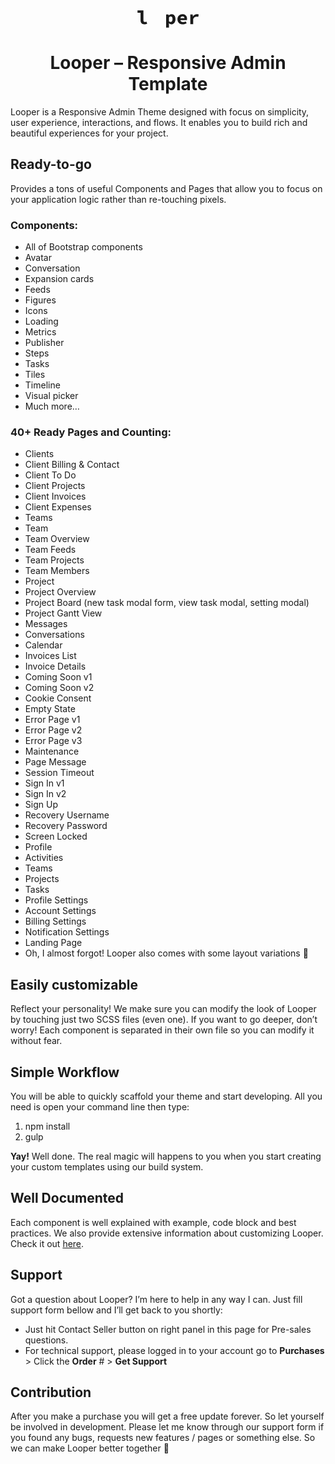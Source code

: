 <div align="center">
	<a href="index.html">
		<svg xmlns="http://www.w3.org/2000/svg" xmlns:xlink="http://www.w3.org/1999/xlink" height="28" viewBox="0 0 351 100">
			<defs>
				<path id="a" d="M156.538 45.644v1.04a6.347 6.347 0 0 1-1.847 3.98L127.708 77.67a6.338 6.338 0 0 1-3.862 1.839h-1.272a6.34 6.34 0 0 1-3.862-1.839L91.728 50.664a6.353 6.353 0 0 1 0-9l9.11-9.117-2.136-2.138a3.171 3.171 0 0 0-4.498 0L80.711 43.913a3.177 3.177 0 0 0-.043 4.453l-.002.003.048.047 24.733 24.754-4.497 4.5a6.339 6.339 0 0 1-3.863 1.84h-1.27a6.337 6.337 0 0 1-3.863-1.84L64.971 50.665a6.353 6.353 0 0 1 0-9l26.983-27.008a6.336 6.336 0 0 1 4.498-1.869c1.626 0 3.252.622 4.498 1.87l26.986 27.006a6.353 6.353 0 0 1 0 9l-9.11 9.117 2.136 2.138a3.171 3.171 0 0 0 4.498 0l13.49-13.504a3.177 3.177 0 0 0 .046-4.453l.002-.002-.047-.048-24.737-24.754 4.498-4.5a6.344 6.344 0 0 1 8.996 0l26.983 27.006a6.347 6.347 0 0 1 1.847 3.98zm-46.707-4.095l-2.362 2.364a3.178 3.178 0 0 0 0 4.501l2.362 2.364 2.361-2.364a3.178 3.178 0 0 0 0-4.501l-2.361-2.364z"></path>
			</defs>
			<g fill="none" fill-rule="evenodd">
				<path fill="currentColor" fill-rule="nonzero" d="M39.252 80.385c-13.817 0-21.06-8.915-21.06-22.955V13.862H.81V.936h33.762V58.1c0 6.797 4.346 9.026 9.026 9.026 2.563 0 5.237-.446 8.58-1.783l3.677 12.034c-5.794 1.894-9.694 3.009-16.603 3.009zM164.213 99.55V23.78h13.372l1.225 5.571h.335c4.457-4.011 10.585-6.908 16.491-6.908 13.817 0 22.174 11.031 22.174 28.08 0 18.943-11.588 29.863-23.957 29.863-4.903 0-9.694-2.117-13.594-6.017h-.446l.78 9.025V99.55h-16.38zm25.852-32.537c6.128 0 10.92-4.903 10.92-16.268 0-9.917-3.232-14.932-10.14-14.932-3.566 0-6.797 1.56-10.252 5.126v22.397c3.12 2.674 6.686 3.677 9.472 3.677zm69.643 13.372c-17.272 0-30.643-10.586-30.643-28.972 0-18.163 13.928-28.971 28.748-28.971 17.049 0 26.075 11.477 26.075 26.52 0 3.008-.558 6.017-.78 7.354h-37.663c1.56 8.023 7.465 11.589 16.491 11.589 5.014 0 9.36-1.337 14.263-3.9l5.46 9.917c-6.351 4.011-14.597 6.463-21.951 6.463zm-1.338-45.463c-6.462 0-11.031 3.454-12.702 10.363h23.622c-.78-6.797-4.568-10.363-10.92-10.363zm44.238 44.126V23.779h13.371l1.337 12.034h.334c5.46-9.025 13.595-13.371 22.398-13.371 4.902 0 7.465.78 10.697 2.228l-3.343 13.706c-3.454-1.003-5.683-1.56-9.806-1.56-6.797 0-13.928 3.566-18.608 13.483v28.749h-16.38z"></path>
      	<use class="fill-warning" xlink:href="#a"></use>
    	</g>
    </svg>
  </a>
  <br>
  <h1>Looper – Responsive Admin Template</h1>
</div>
Looper is a Responsive Admin Theme designed with focus on simplicity, user experience, interactions, and flows. It enables you to build rich and beautiful experiences for your project.

## Ready-to-go

Provides a tons of useful Components and Pages that allow you to focus on your application logic rather than re-touching pixels.

<h3>Components:</h3>

- All of Bootstrap components
- Avatar
- Conversation
- Expansion cards
- Feeds
- Figures
- Icons
- Loading
- Metrics
- Publisher
- Steps
- Tasks
- Tiles
- Timeline
- Visual picker
- Much more…

<h3>40+ Ready Pages and Counting:</h3>

- Clients
- Client Billing & Contact
- Client To Do
- Client Projects
- Client Invoices
- Client Expenses
- Teams
- Team
- Team Overview
- Team Feeds
- Team Projects
- Team Members
- Project
- Project Overview
- Project Board (new task modal form, view task modal, setting modal)
- Project Gantt View
- Messages
- Conversations
- Calendar
- Invoices List
- Invoice Details
- Coming Soon v1
- Coming Soon v2
- Cookie Consent
- Empty State
- Error Page v1
- Error Page v2
- Error Page v3
- Maintenance
- Page Message
- Session Timeout
- Sign In v1
- Sign In v2
- Sign Up
- Recovery Username
- Recovery Password
- Screen Locked
- Profile
- Activities
- Teams
- Projects
- Tasks
- Profile Settings
- Account Settings
- Billing Settings
- Notification Settings
- Landing Page
- Oh, I almost forgot! Looper also comes with some layout variations 🙂

## Easily customizable

Reflect your personality! We make sure you can modify the look of Looper by touching just two SCSS files (even one). If you want to go deeper, don’t worry! Each component is separated in their own file so you can modify it without fear.

## Simple Workflow

You will be able to quickly scaffold your theme and start developing. All you need is open your command line then type:

1. npm install
2. gulp

<b>Yay!</b> Well done. The real magic will happens to you when you start creating your custom templates using our build system.

## Well Documented

Each component is well explained with example, code block and best practices. We also provide extensive information about customizing Looper. Check it out <a href="" target="_blank">here</a>.

## Support

Got a question about Looper? I’m here to help in any way I can. Just fill support form bellow and I’ll get back to you shortly:

- Just hit Contact Seller button on right panel in this page for Pre-sales questions.
- For technical support, please logged in to your account go to <b>Purchases</b> > Click the <b>Order</b> # > <b>Get Support</b>

## Contribution

After you make a purchase you will get a free update forever. So let yourself be involved in development. Please let me know through our support form if you found any bugs, requests new features / pages or something else. So we can make Looper better together 🙂
